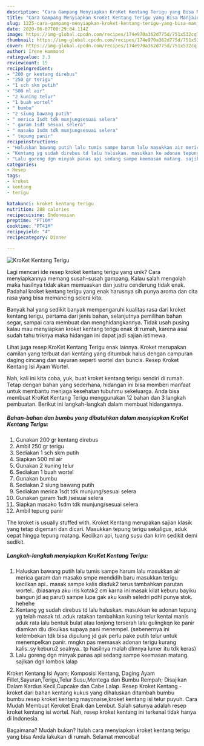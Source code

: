 ```yaml
---
description: "Cara Gampang Menyiapkan KroKet Kentang Terigu yang Bisa Manjain Lidah"
title: "Cara Gampang Menyiapkan KroKet Kentang Terigu yang Bisa Manjain Lidah"
slug: 1225-cara-gampang-menyiapkan-kroket-kentang-terigu-yang-bisa-manjain-lidah
date: 2020-06-07T00:29:04.114Z
image: https://img-global.cpcdn.com/recipes/174e970a362d775d/751x532cq70/kroket-kentang-terigu-foto-resep-utama.jpg
thumbnail: https://img-global.cpcdn.com/recipes/174e970a362d775d/751x532cq70/kroket-kentang-terigu-foto-resep-utama.jpg
cover: https://img-global.cpcdn.com/recipes/174e970a362d775d/751x532cq70/kroket-kentang-terigu-foto-resep-utama.jpg
author: Irene Hammond
ratingvalue: 3.3
reviewcount: 15
recipeingredient:
- "200 gr kentang direbus"
- "250 gr terigu"
- "1 sch skm putih"
- "500 ml air"
- "2 kuning telur"
- "1 buah wortel"
- " bumbu"
- "2 siung bawang putih"
- " merica 1sdt tdk munjungsesuai selera"
- " garam 1sdt sesuai selera"
- " masako 1sdm tdk munjungsesuai selera"
- " tepung panir"
recipeinstructions:
- "Haluskan bawang putih lalu tumis sampe harum lalu masukkan air merica garam dan masako smpe mendidih baru masukkan terigu kecilkan api.. masak sampe kalis diaduk2 terus tambahkan parutan wortel.. (biasanya aku iris kotak2 cm karna ini masak kilat keburu bayiku bangun jd aq parut) sampe lupa gak aku kasih seledri pdhl punya stok. hehehe"
- "Kentang yg sudah direbus td lalu haluskan. masukkan ke adonan tepung yg telah masak td..aduk ratakan tambahkan kuning telur kental manis aduk rata lalu bentuk bulat atau lonjong terserah lalu gulingkqn ke panir diamkan dlu dikulkas supaya pani menempel. (sebenernya ini kelembekan tdk bisa dipulung jd gak perlu pake putih telur untuk menempelkan panir. mngkn pas memasak adonan terigu kurang kalis..sy keburu2 soalnya.. tp hasilnya malah dlmnya lumer itu tdk keras)"
- "Lalu goreng dgn minyak panas api sedang sampe keemasan matang. sajikan dgn lombok lalap"
categories:
- Resep
tags:
- kroket
- kentang
- terigu

katakunci: kroket kentang terigu 
nutrition: 288 calories
recipecuisine: Indonesian
preptime: "PT10M"
cooktime: "PT41M"
recipeyield: "4"
recipecategory: Dinner

---
```



![KroKet Kentang Terigu](https://img-global.cpcdn.com/recipes/174e970a362d775d/751x532cq70/kroket-kentang-terigu-foto-resep-utama.jpg)

Lagi mencari ide resep kroket kentang terigu yang unik? Cara menyiapkannya memang susah-susah gampang. Kalau salah mengolah maka hasilnya tidak akan memuaskan dan justru cenderung tidak enak. Padahal kroket kentang terigu yang enak harusnya sih punya aroma dan cita rasa yang bisa memancing selera kita.

Banyak hal yang sedikit banyak mempengaruhi kualitas rasa dari kroket kentang terigu, pertama dari jenis bahan, selanjutnya pemilihan bahan segar, sampai cara membuat dan menghidangkannya. Tidak usah pusing kalau mau menyiapkan kroket kentang terigu enak di rumah, karena asal sudah tahu triknya maka hidangan ini dapat jadi sajian istimewa.

Lihat juga resep KroKet Kentang Terigu enak lainnya. Kroket merupakan camilan yang terbuat dari kentang yang ditumbuk halus dengan campuran daging cincang dan sayuran seperti wortel dan buncis. Resep Kroket Kentang Isi Ayam Wortel.


Nah, kali ini kita coba, yuk, buat kroket kentang terigu sendiri di rumah. Tetap dengan bahan yang sederhana, hidangan ini bisa memberi manfaat untuk membantu menjaga kesehatan tubuhmu sekeluarga. Anda bisa membuat KroKet Kentang Terigu menggunakan 12 bahan dan 3 langkah pembuatan. Berikut ini langkah-langkah dalam membuat hidangannya.

<!--inarticleads1-->

##### Bahan-bahan dan bumbu yang dibutuhkan dalam menyiapkan KroKet Kentang Terigu:

1. Gunakan 200 gr kentang direbus
1. Ambil 250 gr terigu
1. Sediakan 1 sch skm putih
1. Siapkan 500 ml air
1. Gunakan 2 kuning telur
1. Sediakan 1 buah wortel
1. Gunakan  bumbu
1. Sediakan 2 siung bawang putih
1. Sediakan  merica 1sdt tdk munjung/sesuai selera
1. Gunakan  garam 1sdt /sesuai selera
1. Siapkan  masako 1sdm tdk munjung/sesuai selera
1. Ambil  tepung panir


The kroket is usually stuffed with. Kroket Kentang merupakan sajian klasik yang tetap digemari dan dicari. Masukkan tepung terigu sekaligus, aduk cepat hingga tepung matang. Kecilkan api, tuang susu dan krim sedikit demi sedikit. 

<!--inarticleads2-->

##### Langkah-langkah menyiapkan KroKet Kentang Terigu:

1. Haluskan bawang putih lalu tumis sampe harum lalu masukkan air merica garam dan masako smpe mendidih baru masukkan terigu kecilkan api.. masak sampe kalis diaduk2 terus tambahkan parutan wortel.. (biasanya aku iris kotak2 cm karna ini masak kilat keburu bayiku bangun jd aq parut) sampe lupa gak aku kasih seledri pdhl punya stok. hehehe
1. Kentang yg sudah direbus td lalu haluskan. masukkan ke adonan tepung yg telah masak td..aduk ratakan tambahkan kuning telur kental manis aduk rata lalu bentuk bulat atau lonjong terserah lalu gulingkqn ke panir diamkan dlu dikulkas supaya pani menempel. (sebenernya ini kelembekan tdk bisa dipulung jd gak perlu pake putih telur untuk menempelkan panir. mngkn pas memasak adonan terigu kurang kalis..sy keburu2 soalnya.. tp hasilnya malah dlmnya lumer itu tdk keras)
1. Lalu goreng dgn minyak panas api sedang sampe keemasan matang. sajikan dgn lombok lalap


Kroket Kentang Isi Ayam; Komposisi Kentang, Daging Ayam Fillet,Sayuran,Terigu,Telur Susu,Mentega dan Bumbu Rempah; Disajikan Dalam Kardus Kecil,Cupcake dan Cabe Lalap. Resep Kroket Kentang - kroket dari bahan kentang kukus yang dihaluskan ditambah bumbu bumbu.resep kroket kentang mayonaise,kroket kentang isi telur puyuh. Cara Mudah Membuat Keroket Enak dan Lembut. Salah satunya adalah resep kroket kentang isi wortel. Nah, resep kroket kentang ini terkenal tidak hanya di Indonesia. 

Bagaimana? Mudah bukan? Itulah cara menyiapkan kroket kentang terigu yang bisa Anda lakukan di rumah. Selamat mencoba!
